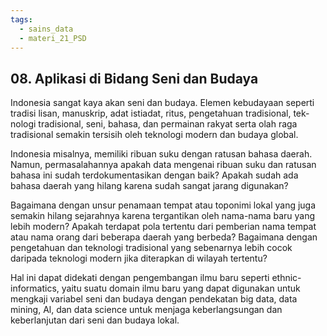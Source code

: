 ```yaml
---
tags:
  - sains_data
  - materi_21_PSD
---
```

## 08. Aplikasi di Bidang Seni dan Budaya

Indonesia sangat kaya akan seni dan budaya. Elemen kebudayaan seperti tradisi lisan, manuskrip, adat istiadat, ritus, pengetahuan tradisional, tek-nologi tradisional, seni, bahasa, dan permainan rakyat serta olah raga tradisional semakin tersisih oleh teknologi modern dan budaya global.

Indonesia misalnya, memiliki ribuan suku dengan ratusan bahasa daerah. Namun, permasalahannya apakah data mengenai ribuan suku dan ratusan bahasa ini sudah terdokumentasikan dengan baik? Apakah sudah ada bahasa daerah yang hilang karena sudah sangat jarang digunakan?

Bagaimana dengan unsur penamaan tempat atau toponimi lokal yang juga semakin hilang sejarahnya karena tergantikan oleh nama-nama baru yang lebih modern? Apakah terdapat pola tertentu dari pemberian nama tempat atau nama orang dari beberapa daerah yang berbeda? Bagaimana dengan pengetahuan dan teknologi tradisional yang sebenarnya lebih cocok daripada teknologi modern jika diterapkan di wilayah tertentu?

Hal ini dapat didekati dengan pengembangan ilmu baru seperti ethnic-informatics, yaitu suatu domain ilmu baru yang dapat digunakan untuk mengkaji variabel seni dan budaya dengan pendekatan big data, data mining, Al, dan data science untuk menjaga keberlangsungan dan keberlanjutan dari seni dan budaya lokal.